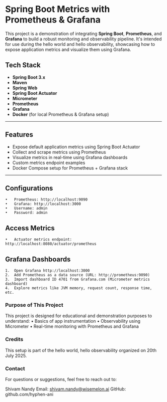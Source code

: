 # Spring Boot Metrics with Prometheus & Grafana

This project is a demonstration of integrating **Spring Boot**, **Prometheus**, and **Grafana** to build a robust monitoring and observability pipeline. It's intended for use during the hello world and hello observability, showcasing how to expose application metrics and visualize them using Grafana.

## Tech Stack

- **Spring Boot 3.x**
- **Maven**
- **Spring Web**
- **Spring Boot Actuator**
- **Micrometer**
- **Prometheus**
- **Grafana**
- **Docker** (for local Prometheus & Grafana setup)

---

## Features

- Expose default application metrics using Spring Boot Actuator
- Collect and scrape metrics using Prometheus
- Visualize metrics in real-time using Grafana dashboards
- Custom metrics endpoint examples
- Docker Compose setup for Prometheus + Grafana stack

---

## Configurations

	•	Prometheus: http://localhost:9090
	•	Grafana: http://localhost:3000
	•	Username: admin
	•	Password: admin

## Access Metrics
	•	Actuator metrics endpoint: http://localhost:8080/actuator/prometheus

## Grafana Dashboards
	1.	Open Grafana http://localhost:3000
	2.	Add Prometheus as a data source (URL: http://prometheus:9090)
	3.	Import dashboard ID 4701 from Grafana.com (Micrometer metrics dashboard)
	4.	Explore metrics like JVM memory, request count, response time, etc.

### Purpose of This Project

This project is designed for educational and demonstration purposes to understand:
	•	Basics of app instrumentation
	•	Observability using Micrometer
	•	Real-time monitoring with Prometheus and Grafana

### Credits

This setup is part of the hello world, hello observability organized on 20th July 2025.

### Contact

For questions or suggestions, feel free to reach out to:

Shivam Nandy
Email: shivam.nandy@wisemelon.ai
GitHub: github.com/hyphen-ani
